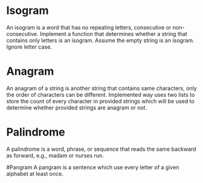# Isogram
An isogram is a word that has no repeating letters, consecutive or non-consecutive. Implement a function that determines whether a string that contains only letters is an isogram. Assume the empty string is an isogram. Ignore letter case.

# Anagram
An anagram of a string is another string that contains same characters, only the order of characters can be different. Implemented way uses two lists to store the count of every character in provided strings which will be used to determine whether provided strings are anagram or not.

# Palindrome
A palindrome is a word, phrase, or sequence that reads the same backward as forward, e.g., madam or nurses run.

#Pangram
A pangram is a sentence which use every letter of a given alphabet at least once.


